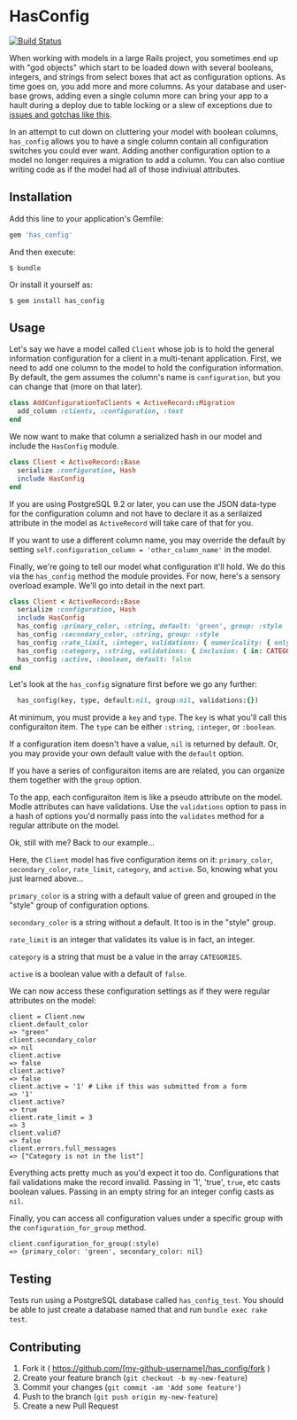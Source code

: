 # HasConfig

[![Build Status](https://travis-ci.org/t27duck/has_config.svg?branch=master)](https://travis-ci.org/t27duck/has_config)

When working with models in a large Rails project, you sometimes end up with "god objects" which start to be loaded down with several booleans, integers, and strings from select boxes that act as configuration options. As time goes on, you add more and more columns. As your database and user-base grows, adding even a single column more can bring your app to a hault during a deploy due to table locking or a slew of exceptions due to [issues and gotchas like this](https://github.com/rails/rails/issues/12330).

In an attempt to cut down on cluttering your model with boolean columns, `has_config` allows you to have a single column contain all configuration switches you could ever want. Adding another configuration option to a model no longer requires a migration to add a column. You can also contiue writing code as if the model had all of those indiviual attributes.

## Installation

Add this line to your application's Gemfile:

```ruby
gem 'has_config'
```

And then execute:

    $ bundle

Or install it yourself as:

    $ gem install has_config

## Usage

Let's say we have a model called `Client` whose job is to hold the general information configuration for a client in a multi-tenant application. First, we need to add one column to the model to hold the configuration information. By default, the gem assumes the column's name is `configuration`, but you can change that (more on that later).

```ruby
class AddConfigurationToClients < ActiveRecord::Migration
  add_column :clients, :configuration, :text
end
```

We now want to make that column a serialized hash in our model and include the `HasConfig` module.

```ruby
class Client < ActiveRecord::Base
  serialize :configuration, Hash
  include HasConfig
end
```

If you are using PostgreSQL 9.2 or later, you can use the JSON data-type for the configuration column and not have to declare it as a serilaized attribute in the model as `ActiveRecord` will take care of that for you.

If you want to use a different column name, you may override the default by setting `self.configuration_column = 'other_column_name'` in the model.

Finally, we're going to tell our model what configuration it'll hold. We do this via the `has_config` method the module provides. For now, here's a sensory overload example. We'll go into detail in the next part.

```ruby
class Client < ActiveRecord::Base
  serialize :configuration, Hash
  include HasConfig
  has_config :primary_color, :string, default: 'green', group: :style
  has_config :secondary_color, :string, group: :style
  has_config :rate_limit, :integer, validations: { numericality: { only_integer: true } }
  has_config :category, :string, validations: { inclusion: { in: CATEGORIES } }
  has_config :active, :boolean, default: false
end
```

Let's look at the `has_config` signature first before we go any further:

```ruby
  has_config(key, type, default:nil, group:nil, validations:{})
```

At minimum, you must provide a `key` and `type`. The `key` is what you'll call this configuraiton item. The `type` can be either `:string`, `:integer`, or `:boolean`.

If a configuration item doesn't have a value, `nil` is returned by default. Or, you may provide your own default value with the `default` option.

If you have a series of configuraiton items are are related, you can organize them together with the `group` option.

To the app, each configuraiton item is like a pseudo attribute on the model. Modle attributes can have validations. Use the `validations` option to pass in a hash of options you'd normally pass into the `validates` method for a regular attribute on the model.

Ok, still with me? Back to our example...

Here, the `Client` model has five configuration items on it: `primary_color`, `secondary_color`, `rate_limit`, `category`, and `active`. So, knowing what you just learned above...

`primary_color` is a string with a default value of green and grouped in the "style" group of configuration options.

`secondary_color` is a string without a default. It too is in the "style" group.

`rate_limit` is an integer that validates its value is in fact, an integer.

`category` is a string that must be a value in the array `CATEGORIES`.

`active` is a boolean value with a default of `false`.

We can now access these configuration settings as if they were regular attributes on the model:

```irb
client = Client.new
client.default_color
=> "green"
client.secondary_color
=> nil
client.active
=> false
client.active?
=> false
client.active = '1' # Like if this was submitted from a form
=> '1'
client.active?
=> true
client.rate_limit = 3
=> 3
client.valid?
=> false
client.errors.full_messages
=> ["Category is not in the list"]
```

Everything acts pretty much as you'd expect it too do. Configurations that fail validations make the record invalid. Passing in '1', 'true', `true`, etc casts boolean values. Passing in an empty string for an integer config casts as `nil`.

Finally, you can access all configuration values under a specific group with the `configuration_for_group` method.

```irb
client.configuration_for_group(:style)
=> {primary_color: 'green', secondary_color: nil}
```

## Testing

Tests run using a PostgreSQL database called `has_config_test`. You should be able to just create a database named that and run `bundle exec rake test`.

## Contributing

1. Fork it ( https://github.com/[my-github-username]/has_config/fork )
2. Create your feature branch (`git checkout -b my-new-feature`)
3. Commit your changes (`git commit -am 'Add some feature'`)
4. Push to the branch (`git push origin my-new-feature`)
5. Create a new Pull Request
